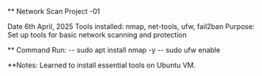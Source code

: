 ** Network Scan Project -01 

  Date 6th April, 2025
  Tools installed: nmap, net-tools, ufw, fail2ban
  Purpose: Set up tools for basic network scanning and protection


** Command Run:
  -- sudo apt install nmap -y
  -- sudo ufw enable

**Notes:
Learned to install essential tools on Ubuntu VM.
